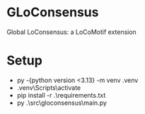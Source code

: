 # GLoConsensus
Global LoConsensus: a LoCoMotif extension

# Setup
- py -{python version <3.13} -m venv .venv
- .venv\Scripts\activate
- pip install -r .\requirements.txt
- py .\src\gloconsensus\main.py